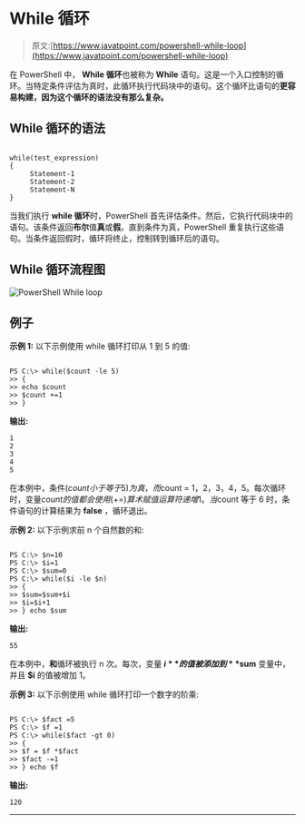 # While 循环

> 原文:[https://www.javatpoint.com/powershell-while-loop](https://www.javatpoint.com/powershell-while-loop)

在 PowerShell 中， **While 循环**也被称为 **While** 语句。这是一个入口控制的循环。当特定条件评估为真时，此循环执行代码块中的语句。这个循环比语句的**更容易构建，因为这个循环的语法没有那么复杂。**

## While 循环的语法

```

while(test_expression)
{
     Statement-1
     Statement-2
     Statement-N
}

```

当我们执行 **while 循环**时，PowerShell 首先评估条件。然后，它执行代码块中的语句。该条件返回**布尔**值**真**或**假**。直到条件为真，PowerShell 重复执行这些语句。当条件返回假时，循环将终止，控制转到循环后的语句。

## While 循环流程图

![PowerShell While loop](../Images/9d28f492717e06fd686a839ba3fadc27.png)

## 例子

**示例 1:** 以下示例使用 while 循环打印从 1 到 5 的值:

```

PS C:\> while($count -le 5)
>> {
>> echo $count
>> $count +=1
>> }

```

**输出:**

```
1
2
3
4
5

```

在本例中，条件($count 小于等于 5)为真，而$count = 1，2，3，4，5。每次循环时，变量$count 的值都会使用(+=)算术赋值运算符递增 1。当$count 等于 6 时，条件语句的计算结果为 **false** ，循环退出。

**示例 2:** 以下示例求前 n 个自然数的和:

```

PS C:\> $n=10
PS C:\> $i=1
PS C:\> $sum=0
PS C:\> while($i -le $n)
>> {
>> $sum=$sum+$i
>> $i=$i+1
>> } echo $sum

```

**输出:**

```
55

```

在本例中，**和**循环被执行 n 次。每次，变量 **$i** 的值被添加到 **$sum** 变量中，并且 **$i** 的值被增加 1。

**示例 3:** 以下示例使用 while 循环打印一个数字的阶乘:

```

PS C:\> $fact =5
PS C:\> $f =1
PS C:\> while($fact -gt 0)
>> {
>> $f = $f *$fact
>> $fact -=1
>> } echo $f

```

**输出:**

```
120

```

* * *